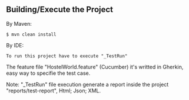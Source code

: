 ## Building/Execute the Project

By Maven:
```terminal
$ mvn clean install
```
By IDE:
```Eclipse & IntelliJ
To run this project have to execute "_TestRun"
```
The feature file "HostelWorld.feature" (Cucumber) it's writted in Gherkin, easy way to specifie the test case. 

Note: "_TestRun" file execution generate a report inside the project "reports/test-report", Html; Json; XML.

